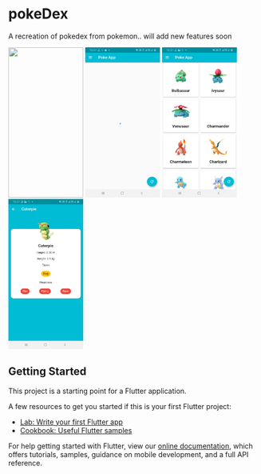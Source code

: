 # pokeDex

A recreation of pokedex from pokemon.. will add new features soon

<div class="row">
<img src = "./ss/img00.jpeg" height="300" width = "150" >
<img src = "./ss/img01.jpeg" height="300" width = "150" >
<img src = "./ss/img02.jpeg" height="300" width = "150" >
<img src = "./ss/img03.jpeg" height="300" width = "150" >
</div>





## Getting Started

This project is a starting point for a Flutter application.

A few resources to get you started if this is your first Flutter project:

- [Lab: Write your first Flutter app](https://flutter.dev/docs/get-started/codelab)
- [Cookbook: Useful Flutter samples](https://flutter.dev/docs/cookbook)

For help getting started with Flutter, view our
[online documentation](https://flutter.dev/docs), which offers tutorials,
samples, guidance on mobile development, and a full API reference.
